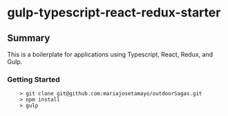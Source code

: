 # gulp-typescript-react-redux-starter

## Summary

This is a boilerplate for applications using Typescript, React, Redux, and Gulp. 

### Getting Started ###

```
	> git clone git@github.com:mariajosetamayo/outdoorSagas.git
	> npm install
	> gulp
```
